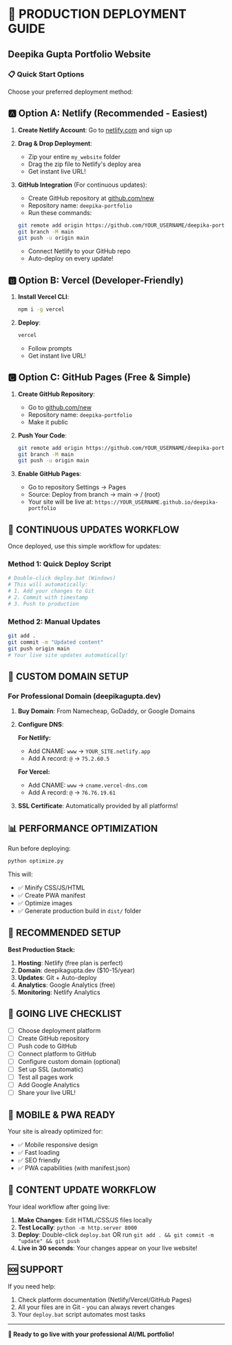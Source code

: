 # 🚀 PRODUCTION DEPLOYMENT GUIDE
## Deepika Gupta Portfolio Website

### 📋 Quick Start Options

Choose your preferred deployment method:

## 🅰️ Option A: Netlify (Recommended - Easiest)

1. **Create Netlify Account**: Go to [netlify.com](https://netlify.com) and sign up
2. **Drag & Drop Deployment**:
   - Zip your entire `my_website` folder
   - Drag the zip file to Netlify's deploy area
   - Get instant live URL!

3. **GitHub Integration** (For continuous updates):
   - Create GitHub repository at [github.com/new](https://github.com/new)
   - Repository name: `deepika-portfolio`
   - Run these commands:
   ```bash
   git remote add origin https://github.com/YOUR_USERNAME/deepika-portfolio.git
   git branch -M main
   git push -u origin main
   ```
   - Connect Netlify to your GitHub repo
   - Auto-deploy on every update!

## 🅱️ Option B: Vercel (Developer-Friendly)

1. **Install Vercel CLI**:
   ```bash
   npm i -g vercel
   ```

2. **Deploy**:
   ```bash
   vercel
   ```
   - Follow prompts
   - Get instant live URL!

## 🅲 Option C: GitHub Pages (Free & Simple)

1. **Create GitHub Repository**:
   - Go to [github.com/new](https://github.com/new)
   - Repository name: `deepika-portfolio` 
   - Make it public

2. **Push Your Code**:
   ```bash
   git remote add origin https://github.com/YOUR_USERNAME/deepika-portfolio.git
   git branch -M main
   git push -u origin main
   ```

3. **Enable GitHub Pages**:
   - Go to repository Settings → Pages
   - Source: Deploy from branch → main → / (root)
   - Your site will be live at: `https://YOUR_USERNAME.github.io/deepika-portfolio`

## 🔄 CONTINUOUS UPDATES WORKFLOW

Once deployed, use this simple workflow for updates:

### Method 1: Quick Deploy Script
```bash
# Double-click deploy.bat (Windows)
# This will automatically:
# 1. Add your changes to Git
# 2. Commit with timestamp
# 3. Push to production
```

### Method 2: Manual Updates
```bash
git add .
git commit -m "Updated content"
git push origin main
# Your live site updates automatically!
```

## 🎯 CUSTOM DOMAIN SETUP

### For Professional Domain (deepikagupta.dev)

1. **Buy Domain**: From Namecheap, GoDaddy, or Google Domains
2. **Configure DNS**:
   
   **For Netlify:**
   - Add CNAME: `www` → `YOUR_SITE.netlify.app`
   - Add A record: `@` → `75.2.60.5`
   
   **For Vercel:**
   - Add CNAME: `www` → `cname.vercel-dns.com`
   - Add A record: `@` → `76.76.19.61`

3. **SSL Certificate**: Automatically provided by all platforms!

## 📊 PERFORMANCE OPTIMIZATION

Run before deploying:
```bash
python optimize.py
```

This will:
- ✅ Minify CSS/JS/HTML
- ✅ Create PWA manifest
- ✅ Optimize images
- ✅ Generate production build in `dist/` folder

## 🔧 RECOMMENDED SETUP

**Best Production Stack:**
1. **Hosting**: Netlify (free plan is perfect)
2. **Domain**: deepikagupta.dev ($10-15/year)
3. **Updates**: Git + Auto-deploy
4. **Analytics**: Google Analytics (free)
5. **Monitoring**: Netlify Analytics

## 🚀 GOING LIVE CHECKLIST

- [ ] Choose deployment platform
- [ ] Create GitHub repository
- [ ] Push code to GitHub
- [ ] Connect platform to GitHub
- [ ] Configure custom domain (optional)
- [ ] Set up SSL (automatic)
- [ ] Test all pages work
- [ ] Add Google Analytics
- [ ] Share your live URL!

## 📱 MOBILE & PWA READY

Your site is already optimized for:
- ✅ Mobile responsive design
- ✅ Fast loading
- ✅ SEO friendly
- ✅ PWA capabilities (with manifest.json)

## 🔄 CONTENT UPDATE WORKFLOW

Your ideal workflow after going live:

1. **Make Changes**: Edit HTML/CSS/JS files locally
2. **Test Locally**: `python -m http.server 8000`
3. **Deploy**: Double-click `deploy.bat` OR run `git add . && git commit -m "update" && git push`
4. **Live in 30 seconds**: Your changes appear on your live website!

## 🆘 SUPPORT

If you need help:
1. Check platform documentation (Netlify/Vercel/GitHub Pages)
2. All your files are in Git - you can always revert changes
3. Your `deploy.bat` script automates most tasks

---

**🎉 Ready to go live with your professional AI/ML portfolio!**
